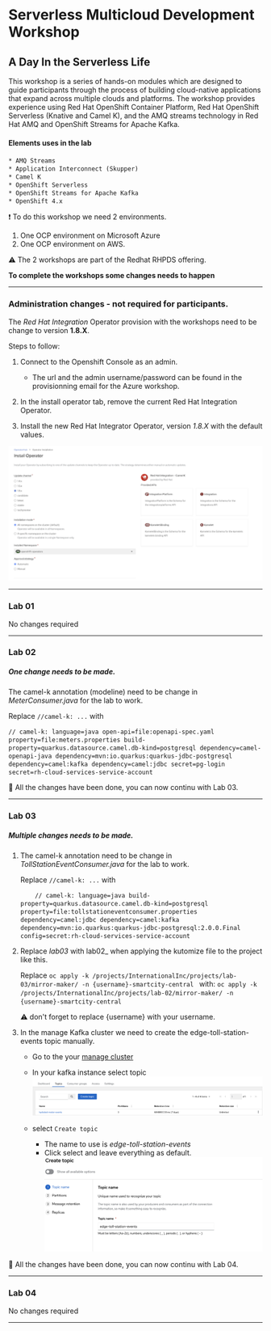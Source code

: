 # Serverless Multicloud Development Workshop

## A Day In the Serverless Life

This workshop is a series of hands-on modules which are designed to guide participants through the process of building cloud-native applications that expand across multiple clouds and platforms. The workshop provides experience using Red Hat OpenShift Container Platform, Red Hat OpenShift Serverless (Knative and Camel K), and the AMQ streams technology in Red Hat AMQ and OpenShift Streams for Apache Kafka.

#### Elements uses in the lab
    * AMQ Streams
    * Application Interconnect (Skupper)
    * Camel K
    * OpenShift Serverless
    * OpenShift Streams for Apache Kafka
    * OpenShift 4.x

:exclamation: To do this workshop we need 2 environments.

1. One OCP environment on Microsoft Azure
2. One OCP environment on AWS.

:warning: The 2 workshops are part of the Redhat RHPDS offering. 

__To complete the workshops some changes needs to happen__

---

### Administration changes - not required for participants.

The _Red Hat Integration_ Operator provision with the workshops need to be change to version __1.8.X__.

Steps to follow:

1. Connect to the Openshift Console as an admin.
   * The url and the admin username/password can be found in the provisionning email for the Azure workshop.

2. In the install operator tab, remove the current Red Hat Integration Operator.

3. Install the new Red Hat Integrator Operator, version _1.8.X_ with the default values.

![integrator_operator](/images/image1.png)

---

### Lab 01

No changes required

---

### Lab 02

##### One change needs to be made.

The camel-k annotation (modeline) need to be change in  _MeterConsumer.java_ for the lab to work.

Replace
` //camel-k: ... `
with
```
// camel-k: language=java open-api=file:openapi-spec.yaml property=file:meters.properties build-property=quarkus.datasource.camel.db-kind=postgresql dependency=camel-openapi-java dependency=mvn:io.quarkus:quarkus-jdbc-postgresql dependency=camel:kafka dependency=camel:jdbc secret=pg-login secret=rh-cloud-services-service-account
```

:tada:   All the changes have been done, you can now continu with Lab 03.

---
### Lab 03

##### Multiple changes needs to be made.

1. The camel-k annotation need to be change in  _TollStationEventConsumer.java_ for the lab to work.

    Replace
    ` //camel-k: ... `
    with
    ```
        // camel-k: language=java build-property=quarkus.datasource.camel.db-kind=postgresql property=file:tollstationeventconsumer.properties dependency=camel:jdbc dependency=camel:kafka dependency=mvn:io.quarkus:quarkus-jdbc-postgresql:2.0.0.Final config=secret:rh-cloud-services-service-account
    ```

1. Replace _lab03_ with  lab02_ when applying the kutomize file to the project like this.

    Replace
    `oc apply -k /projects/InternationalInc/projects/lab-03/mirror-maker/ -n {username}-smartcity-central `
    with:
    `oc apply -k /projects/InternationalInc/projects/lab-02/mirror-maker/ -n {username}-smartcity-central`

    :warning: don't forget to replace {username} with your username.

1. In the manage Kafka cluster we need to create the edge-toll-station-events topic manually.

    * Go to the your [manage cluster](https://console.redhat.com/application-services/streams/kafkas) 

    * In your kafka instance select topic
    ![topic1](/images/image2.png)

    * select `Create topic`
        * The name to use is _edge-toll-station-events_
        * Click select and leave everything as default.
      ![topic2](/images/image3.png)


:tada:   All the changes have been done, you can now continu with Lab 04.

---

### Lab 04

No changes required

---
